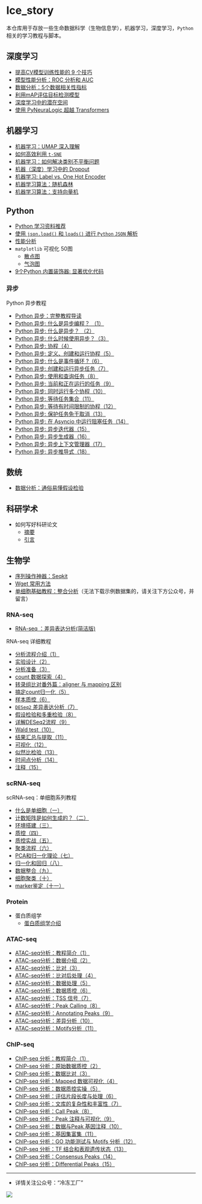 # Ice_story
本仓库用于存放一些生命数据科学（生物信息学），机器学习，深度学习，`Python`相关的学习教程与脚本。



## 深度学习

- [提高CV模型训练性能的 9 个技巧](https://github.com/Jwindler/Ice_story/blob/main/src/cv/9_cv_tricks.md)
- [模型性能分析：ROC 分析和 AUC](https://github.com/Jwindler/Ice_story/blob/main/src/machine_learning/ROC_AUC.md)
- [数据分析：5个数据相关性指标](https://github.com/Jwindler/Ice_story/blob/main/src/machine_learning/5_data_silmilarity_metrics.md)
- [利用mAP评估目标检测模型](https://github.com/Jwindler/Ice_story/blob/main/src/cv/mAP_evaluate.md)
- [深度学习中的潜在空间](https://github.com/Jwindler/Ice_story/blob/main/src/machine_learning/Latent_Space.md)
- [使用 PyNeuraLogic 超越 Transformers](https://github.com/Jwindler/Ice_story/blob/main/src/machine_learning/PyNeuraLogic.md)



## 机器学习

- [机器学习：UMAP 深入理解](https://github.com/Jwindler/Ice_story/blob/main/src/machine_learning/UMAP.md)
- [如何高效利用 `t-SNE`](https://github.com/Jwindler/Ice_story/blob/main/src/machine_learning/tSNE.md)
- [机器学习：如何解决类别不平衡问题](https://github.com/Jwindler/Ice_story/blob/main/src/machine_learning/class_imbalance.md)
- [机器（深度）学习中的 Dropout](https://github.com/Jwindler/Ice_story/blob/main/src/machine_learning/Dropout.md)
- [机器学习: Label vs. One Hot Encoder](https://github.com/Jwindler/Ice_story/blob/main/src/machine_learning/label_vs_one_hot.md)
- [机器学习算法：随机森林](https://github.com/Jwindler/Ice_story/blob/main/src/machine_learning/Random_Forest.md)
- [机器学习算法：支持向量机](https://github.com/Jwindler/Ice_story/blob/main/src/machine_learning/SVM.md)



## Python

- [Python 学习资料推荐](https://github.com/Jwindler/Ice_story/blob/main/src/python/python.md)
- [使用 `json.load()` 和 `loads()` 进行 `Python` `JSON` 解析](https://github.com/Jwindler/Ice_story/blob/main/src/python/json_load_loads.md)
- [性能分析](https://github.com/Jwindler/Ice_story/blob/main/src/python/memory_line_profiler.md)
- `matplotlib` 可视化 50图
  - [散点图](https://github.com/Jwindler/Ice_story/blob/main/src/visualization_50/01_scatterplot.md)
  - [气泡图](https://github.com/Jwindler/Ice_story/blob/main/src/visualization_50/02_bubble_chart.md)
- [9个Python 内置装饰器: 显著优化代码](https://github.com/Jwindler/Ice_story/blob/main/src/python/9_decorators.md)



### 异步

Python 异步教程
- [Python 异步：完整教程导读](https://github.com/Jwindler/Ice_story/blob/main/src/python/Asyncio/Asyncio_0.md)
- [Python 异步: 什么是异步编程？ （1）](https://github.com/Jwindler/Ice_story/blob/main/src/python/Asyncio/Asyncio_1.md)
- [Python 异步: 什么是异步？ （2）](https://github.com/Jwindler/Ice_story/blob/main/src/python/Asyncio/Asyncio_2.md)
- [Python 异步: 什么时候使用异步？（3）](https://github.com/Jwindler/Ice_story/blob/main/src/python/Asyncio/Asyncio_3.md)
- [Python 异步: 协程（4）](https://github.com/Jwindler/Ice_story/blob/main/src/python/Asyncio/Asyncio_4.md)
- [Python 异步: 定义、创建和运行协程（5）](https://github.com/Jwindler/Ice_story/blob/main/src/python/Asyncio/Asyncio_5.md)
- [Python 异步: 什么是事件循环 ?（6）](https://github.com/Jwindler/Ice_story/blob/main/src/python/Asyncio/Asyncio_6.md)
- [Python 异步: 创建和运行异步任务（7）](https://github.com/Jwindler/Ice_story/blob/main/src/python/Asyncio/Asyncio_7.md)
- [Python 异步: 使用和查询任务（8）](https://github.com/Jwindler/Ice_story/blob/main/src/python/Asyncio/Asyncio_8.md)
- [Python 异步: 当前和正在运行的任务（9）](https://github.com/Jwindler/Ice_story/blob/main/src/python/Asyncio/Asyncio_9.md)
- [Python 异步: 同时运行多个协程（10）](https://github.com/Jwindler/Ice_story/blob/main/src/python/Asyncio/Asyncio_10.md)
- [Python 异步: 等待任务集合（11）](https://github.com/Jwindler/Ice_story/blob/main/src/python/Asyncio/Asyncio_11.md)
- [Python 异步: 等待有时间限制的协程（12）](https://github.com/Jwindler/Ice_story/blob/main/src/python/Asyncio/Asyncio_12.md)
- [Python 异步: 保护任务免于取消（13）](https://github.com/Jwindler/Ice_story/blob/main/src/python/Asyncio/Asyncio_13.md)
- [Python 异步: 在 Asyncio 中运行阻塞任务（14）](https://github.com/Jwindler/Ice_story/blob/main/src/python/Asyncio/Asyncio_14.md)
- [Python 异步: 异步迭代器（15）](https://github.com/Jwindler/Ice_story/blob/main/src/python/Asyncio/Asyncio_15.md)
- [Python 异步: 异步生成器（16）](https://github.com/Jwindler/Ice_story/blob/main/src/python/Asyncio/Asyncio_16.md)
- [Python 异步: 异步上下文管理器（17）](https://github.com/Jwindler/Ice_story/blob/main/src/python/Asyncio/Asyncio_17.md)
- [Python 异步: 异步推导式（18）](https://github.com/Jwindler/Ice_story/blob/main/src/python/Asyncio/Asyncio_18.md)




## 数统

- [数据分析：通俗易懂假设检验](https://github.com/Jwindler/Ice_story/blob/main/src/math/introh_hypothesis_test.md)



## 科研学术

- 如何写好科研论文
  - [摘要](https://github.com/Jwindler/Ice_story/blob/main/src/journal/abstract.md)
  - [引言](https://github.com/Jwindler/Ice_story/blob/main/src/journal/Introduction.md)




## 生物学

- [序列操作神器：Seqkit](https://github.com/Jwindler/Ice_story/blob/main/src/biology/Seqkit.md)
- [Wget 常用方法](https://github.com/Jwindler/Ice_story/blob/main/src/biology/Wget.md)
- [单细胞基础教程：整合分析](https://github.com/Jwindler/Ice_story/blob/main/src/biology/scRNA-seq/scRNA-seq_Integrate.md)（无法下载示例数据集的，请关注下方公众号，并留言）



### RNA-seq

- [RNA-seq ：差异表达分析(简洁版)](https://github.com/Jwindler/Ice_story/blob/main/src/biology/RNA-seq/RNA-seq_workflow.md)

RNA-seq 详细教程

- [分析流程介绍（1）](https://github.com/Jwindler/Ice_story/blob/main/src/biology/RNA-seq/1_1.md)
- [实验设计（2）](https://github.com/Jwindler/Ice_story/blob/main/src/biology/RNA-seq/1_2.md)
- [分析准备（3）](https://github.com/Jwindler/Ice_story/blob/main/src/biology/RNA-seq/1_3.md)
- [count 数据探索（4）](https://github.com/Jwindler/Ice_story/blob/main/src/biology/RNA-seq/2_1.md)
- [转录组比对番外篇：aligner 与 mapping 区别](https://github.com/Jwindler/Ice_story/blob/main/src/biology/RNA-seq/aligner_vs_mapping.md)
- [搞定count归一化（5）](https://github.com/Jwindler/Ice_story/blob/main/src/biology/RNA-seq/2_2.md)
- [样本质控（6）](https://github.com/Jwindler/Ice_story/blob/main/src/biology/RNA-seq/2_3.md)
- [ `DESeq2` 差异表达分析（7）](https://github.com/Jwindler/Ice_story/blob/main/src/biology/RNA-seq/2_4.md)
- [假设检验和多重检验（8）](https://github.com/Jwindler/Ice_story/blob/main/src/biology/RNA-seq/2_5.md)
- [详解DESeq2流程（9）](https://github.com/Jwindler/Ice_story/blob/main/src/biology/RNA-seq/3_1.md)
- [Wald test（10）](https://github.com/Jwindler/Ice_story/blob/main/src/biology/RNA-seq/3_2.md)
- [结果汇总与提取（11）](https://github.com/Jwindler/Ice_story/blob/main/src/biology/RNA-seq/3_3.md)
- [可视化（12）](https://github.com/Jwindler/Ice_story/blob/main/src/biology/RNA-seq/3_4.md)
- [似然比检验（13）](https://github.com/Jwindler/Ice_story/blob/main/src/biology/RNA-seq/3_5.md)
- [时间点分析（14）](https://github.com/Jwindler/Ice_story/blob/main/src/biology/RNA-seq/3_6.md)
- [注释（15）](https://github.com/Jwindler/Ice_story/blob/main/src/biology/RNA-seq/4_1.md)



### scRNA-seq

scRNA-seq：单细胞系列教程
- [什么是单细胞（一）](https://github.com/Jwindler/Ice_story/blob/main/src/biology/scRNA-seq/01.md)
- [计数矩阵是如何生成的？（二）](https://github.com/Jwindler/Ice_story/blob/main/src/biology/scRNA-seq/02.md)
- [环境搭建（三）](https://github.com/Jwindler/Ice_story/blob/main/src/biology/scRNA-seq/03.md)
- [质控（四）](https://github.com/Jwindler/Ice_story/blob/main/src/biology/scRNA-seq/04.md)
- [质控实战（五）](https://github.com/Jwindler/Ice_story/blob/main/src/biology/scRNA-seq/05.md)
- [聚类流程（六）](https://github.com/Jwindler/Ice_story/blob/main/src/biology/scRNA-seq/06.md)
- [PCA和归一化理论（七）](https://github.com/Jwindler/Ice_story/blob/main/src/biology/scRNA-seq/07.md)
- [归一化和回归（八）](https://github.com/Jwindler/Ice_story/blob/main/src/biology/scRNA-seq/08.md)
- [数据整合（九）](https://github.com/Jwindler/Ice_story/blob/main/src/biology/scRNA-seq/09.md)
- [细胞聚类（十）](https://github.com/Jwindler/Ice_story/blob/main/src/biology/scRNA-seq/10.md)
- [marker鉴定（十一）](https://github.com/Jwindler/Ice_story/blob/main/src/biology/scRNA-seq/11.md)



### Protein

- 蛋白质组学
  - [蛋白质组学介绍](https://github.com/Jwindler/Ice_story/blob/main/src/biology/Proteomics/introduction.md)



### ATAC-seq

- [ATAC-seq分析：教程简介（1）](https://github.com/Jwindler/Ice_story/blob/main/src/biology/ATAC-seq/part_0.md)
- [ATAC-seq分析：数据介绍（2）](https://github.com/Jwindler/Ice_story/blob/main/src/biology/ATAC-seq/part_1_1.md)
- [ATAC-seq分析：比对（3）](https://github.com/Jwindler/Ice_story/blob/main/src/biology/ATAC-seq/part_1_2.md)
- [ATAC-seq分析：比对后处理（4）](https://github.com/Jwindler/Ice_story/blob/main/src/biology/ATAC-seq/part_1_3.md)
- [ATAC-seq分析：数据处理（5）](https://github.com/Jwindler/Ice_story/blob/main/src/biology/ATAC-seq/part_1_4.md)
- [ATAC-seq分析：数据质控（6）](https://github.com/Jwindler/Ice_story/blob/main/src/biology/ATAC-seq/part_1_QC.md)
- [ATAC-seq分析：TSS 信号（7）](https://github.com/Jwindler/Ice_story/blob/main/src/biology/ATAC-seq/part_2_1.md)
- [ATAC-seq分析：Peak Calling（8）](https://github.com/Jwindler/Ice_story/blob/main/src/biology/ATAC-seq/part_2_2.md)
- [ATAC-seq分析：Annotating Peaks（9）](https://github.com/Jwindler/Ice_story/blob/main/src/biology/ATAC-seq/part_2_3.md)
- [ATAC-seq分析：差异分析（10）](https://github.com/Jwindler/Ice_story/blob/main/src/biology/ATAC-seq/part_2_4.md)
- [ATAC-seq分析：Motifs分析（11）](https://github.com/Jwindler/Ice_story/blob/main/src/biology/ATAC-seq/part_2_5.md)



### ChIP-seq

- [ChIP-seq 分析：教程简介（1）](https://github.com/Jwindler/Ice_story/blob/main/src/biology/Chip-seq/part_0.md)
- [ChIP-seq 分析：原始数据质控（2）](https://github.com/Jwindler/Ice_story/blob/main/src/biology/Chip-seq/part_1_1.md)
- [ChIP-seq 分析：数据比对（3）](https://github.com/Jwindler/Ice_story/blob/main/src/biology/Chip-seq/part_1_2.md)
- [ChIP-seq 分析：Mapped 数据可视化（4）](https://github.com/Jwindler/Ice_story/blob/main/src/biology/Chip-seq/part_1_3.md)
- [ChIP-seq 分析：数据质控实操（5）](https://github.com/Jwindler/Ice_story/blob/main/src/biology/Chip-seq/part_2_1.md)
- [ChIP-seq 分析：评估片段长度与处理（6）](https://github.com/Jwindler/Ice_story/blob/main/src/biology/Chip-seq/part_2_2.md)
- [ChIP-seq 分析：文库的复杂性和丰富性（7）](https://github.com/Jwindler/Ice_story/blob/main/src/biology/Chip-seq/part_2_3.md)
- [ChIP-seq 分析：Call Peak（8）](https://github.com/Jwindler/Ice_story/blob/main/src/biology/Chip-seq/part_2_4.md)
- [ChIP-seq 分析：Peak 注释与可视化（9）](https://github.com/Jwindler/Ice_story/blob/main/src/biology/Chip-seq/part_2_5.md)
- [ChIP-seq 分析：数据与Peak 基因注释（10）](https://github.com/Jwindler/Ice_story/blob/main/src/biology/Chip-seq/part_3_1.md)
- [ChIP-seq 分析：基因集富集（11）](https://github.com/Jwindler/Ice_story/blob/main/src/biology/Chip-seq/part_3_2.md)
- [ChIP-seq 分析：GO 功能测试与 Motifs 分析（12）](https://github.com/Jwindler/Ice_story/blob/main/src/biology/Chip-seq/part_3_3.md)
- [ChIP-seq 分析：TF 结合和表观遗传状态（13）](https://github.com/Jwindler/Ice_story/blob/main/src/biology/Chip-seq/part_4_1.md)
- [ChIP-seq 分析：Consensus Peaks（14）](https://github.com/Jwindler/Ice_story/blob/main/src/biology/Chip-seq/part_4_2.md)
- [ChIP-seq 分析：Differential Peaks（15）](https://github.com/Jwindler/Ice_story/blob/main/src/biology/Chip-seq/part_4_3.md)






---



- 详情关注公众号：“冷冻工厂”

![](https://swindler-typora.oss-cn-chengdu.aliyuncs.com/typora_imgs/image-20221112155559803.png)
